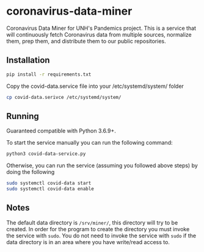 # coronavirus-data-miner
Coronavirus Data Miner for UNH's Pandemics project. This is a service that will continuously fetch Coronavirus data from multiple sources, normalize them, prep them, and distribute them to our public repositories.

## Installation

```zsh
pip install -r requirements.txt
```

Copy the covid-data.service file into your /etc/systemd/system/ folder

```zsh
cp covid-data.serivce /etc/systemd/system/
```



## Running

Guaranteed compatible with Python 3.6.9+.

To start the service manually you can run the following command:

```zsh
python3 covid-data-service.py
```

Otherwise, you can run the service (assuming you followed above steps) by doing the following

```zsh
sudo systemctl covid-data start
sudo systemctl covid-data enable
```

## Notes

The default data directory is `/srv/miner/`, this directory will try to be created. In order for the program to create the directory you must invoke the service with `sudo`.
You do not need to invoke the service with `sudo` if the data directory is in an area where you have write/read access to.
